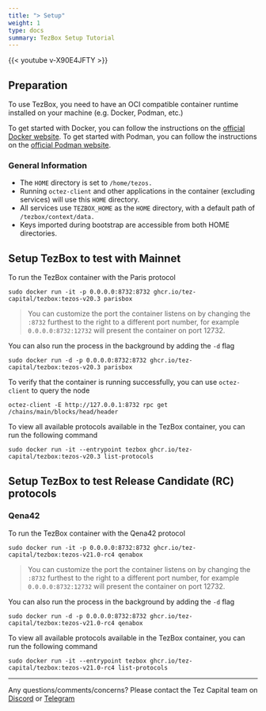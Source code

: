 ```yaml
---
title: "> Setup"
weight: 1
type: docs
summary: TezBox Setup Tutorial
---
```


{{< youtube v-X90E4JFTY >}}

## Preparation

To use TezBox, you need to have an OCI compatible container runtime installed on your machine (e.g. Docker, Podman, etc.)

To get started with Docker, you can follow the instructions on the [official Docker website](https://docs.docker.com/get-docker/).
To get started with Podman, you can follow the instructions on the [official Podman website](https://podman.io/getting-started/installation).

### General Information

* The `HOME` directory is set to `/home/tezos.`
* Running `octez-client` and other applications in the container (excluding services) will use this `HOME` directory.
* All services use `TEZBOX_HOME` as the `HOME` directory, with a default path of `/tezbox/context/data.`
* Keys imported during bootstrap are accessible from both HOME directories.

## Setup TezBox to test with Mainnet

To run the TezBox container with the Paris protocol

   ```
   sudo docker run -it -p 0.0.0.0:8732:8732 ghcr.io/tez-capital/tezbox:tezos-v20.3 parisbox
   ```

> You can customize the port the container listens on by changing the `:8732` furthest to the right to a different port number, for example `0.0.0.0:8732:12732` will present the container on port 12732.

You can also run the process in the background by adding the `-d` flag

   ```
   sudo docker run -d -p 0.0.0.0:8732:8732 ghcr.io/tez-capital/tezbox:tezos-v20.3 parisbox
   ```

To verify that the container is running successfully, you can use `octez-client` to query the node

   ```
   octez-client -E http://127.0.0.1:8732 rpc get /chains/main/blocks/head/header
   ```

To view all available protocols available in the TezBox container, you can run the following command

   ```
   sudo docker run -it --entrypoint tezbox ghcr.io/tez-capital/tezbox:tezos-v20.3 list-protocols
   ```

## Setup TezBox to test Release Candidate (RC) protocols

### Qena42

To run the TezBox container with the Qena42 protocol

   ```
   sudo docker run -it -p 0.0.0.0:8732:8732 ghcr.io/tez-capital/tezbox:tezos-v21.0-rc4 qenabox
   ```

> You can customize the port the container listens on by changing the `:8732` furthest to the right to a different port number, for example `0.0.0.0:8732:12732` will present the container on port 12732.

You can also run the process in the background by adding the `-d` flag

   ```
   sudo docker run -d -p 0.0.0.0:8732:8732 ghcr.io/tez-capital/tezbox:tezos-v21.0-rc4 qenabox
   ```

To view all available protocols available in the TezBox container, you can run the following command

   ```
   sudo docker run -it --entrypoint tezbox ghcr.io/tez-capital/tezbox:tezos-v21.0-rc4 list-protocols
   ```

---

Any questions/comments/concerns? Please contact the Tez Capital team on
[Discord](https://discord.gg/cVGMA4MaNM) or [Telegram](https://t.me/tezcapital) 